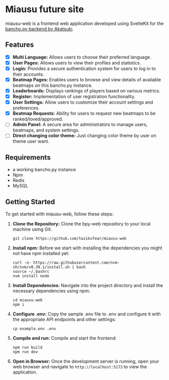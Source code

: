 # Miausu future site

miausu-web is a frontend web application developed using SvelteKit for the [bancho.py backend by Akatsuki](https://github.com/osuAkatsuki/bancho.py).


## Features

- [x] **Multi Language:** Allows users to choose their preferred language.
- [x] **User Pages:** Allows users to view their profiles and statistics.
- [x] **Login:** Provides a secure authentication system for users to log in to their accounts.
- [x] **Beatmap Pages:** Enables users to browse and view details of available beatmaps on this bancho.py instance.
- [x] **Leaderboards:** Displays rankings of players based on various metrics.
- [x] **Register:** Implementation of user registration functionality.
- [x] **User Settings:** Allow users to customize their account settings and preferences.
- [x] **Beatmap Requests:** Ability for users to request new beatmaps to be ranked/loved/approved.
- [ ] **Admin Panel:** A secure area for administrators to manage users, beatmaps, and system settings.
- [ ] **Direct changing color theme:**  Just changing color theme by user on theme user want.

## Requirements

- a working bancho.py instance
- Npm
- Redis
- MySQL

## Getting Started

To get started with miausu-web, follow these steps:

1. **Clone the Repository:** Clone the bpy-web repository to your local machine using Git:

   ```
   git clone https://github.com/taziksfear/miausu-web
   ```

2. **Install npm:** Before we start with installing the dependencies you might not have npm installed yet:

   ```
   curl -o- https://raw.githubusercontent.com/nvm-sh/nvm/v0.39.1/install.sh | bash
   source ~/.bashrc
   nvm install node
   ```

3. **Install Dependencies:** Navigate into the project directory and install the necessary dependencies using npm:

   ```
   cd miausu-web
   npm i
   ```

4. **Configure .env:** Copy the sample .env file to .env and configure it with the appropriate API endpoints and other settings:

   ```
   cp example.env .env
   ```

5. **Compile and run:** Compile and start the frontend:

   ```
   npm run build
   npm run dev
   ```

6. **Open in Browser:** Once the development server is running, open your web browser and navigate to `http://localhost:5173` to view the application.

